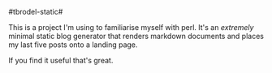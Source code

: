 #tbrodel-static#

This is a project I'm using to familiarise myself with perl. It's an *extremely*
minimal static blog generator that renders markdown documents and places my last
five posts onto a landing page.

If you find it useful that's great.
